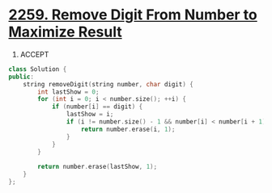 # [2259. Remove Digit From Number to Maximize Result](https://leetcode.com/problems/remove-digit-from-number-to-maximize-result/)

1. ACCEPT
```c++
class Solution {
public:
    string removeDigit(string number, char digit) {
        int lastShow = 0;
        for (int i = 0; i < number.size(); ++i) {
            if (number[i] == digit) {
                lastShow = i;
                if (i != number.size() - 1 && number[i] < number[i + 1]) {
                    return number.erase(i, 1);
                }
            }
        }
        
        return number.erase(lastShow, 1);
    }
};
```